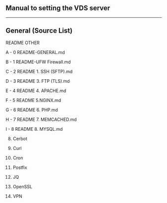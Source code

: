 ## Manual to setting the VDS server ##

-------------------------------------------------------------------
## General (Source List)

   README OTHER
   
A - 0 README-GENERAL.md

B - 1 README-UFW Firewall.md

C - 2 README 1. SSH (SFTP).md

D - 3 README 3. FTP (TLS).md

E - 4 README 4. APACHE.md

F - 5 README 5.NGINX.md

G - 6 README 6. PHP.md

H - 7 README 7. MEMCACHED.md

I - 8 README 8. MYSQL.md

8. Cerbot
9. Curl
10. Cron

11. Postfix
12. JQ
13. OpenSSL
14. VPN
